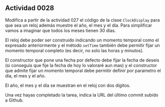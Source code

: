 ## Actividad 0028

Modifica a partir de la actividad 027 el código de la clase `ClockDisplay` para que sea un reloj además muestre el año, el mes y el día. Para simplificar vamos a imaginar que todos los meses tienen 30 días. 

El reloj debe poder ser construido indicando un momento temporal como el expresado anteriormente y el método `setTime` también debe permitir fijar un momento temporal completo (es decir, no solo las horas y minutos).

El constructor que pone una fecha por defecto debe fijar la fecha de deseis (si conseguis que fije la fecha de hoy lo valoraré aun mas) y el constructor que admite fijar un momento temporal debe permitir definir por parametro el día, el mes y el año.

El año, el mes y el día se muestran en el reloj con dos dígitos.

Una vez hayas completado la tarea, indica la URL del último commit subido a Github.
